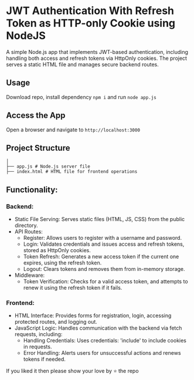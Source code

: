 # JWT Authentication With Refresh Token as HTTP-only Cookie using NodeJS

A simple Node.js app that implements JWT-based authentication, including handling both access and refresh tokens via HttpOnly cookies. The project serves a static HTML file and manages secure backend routes.

## Usage
Download repo, install dependency `npm i` and run `node app.js`

## Access the App
Open a browser and navigate to `http://localhost:3000`

## Project Structure
```
│
├── app.js # Node.js server file
├── index.html # HTML file for frontend operations
```

## Functionality:

### Backend:
- Static File Serving: Serves static files (HTML, JS, CSS) from the public directory.
- API Routes:
  - Register: Allows users to register with a username and password.
  - Login: Validates credentials and issues access and refresh tokens, stored as HttpOnly cookies.
  - Token Refresh: Generates a new access token if the current one expires, using the refresh token.
  - Logout: Clears tokens and removes them from in-memory storage.
- Middleware:
  - Token Verification: Checks for a valid access token, and attempts to renew it using the refresh token if it fails.

### Frontend:
- HTML Interface: Provides forms for registration, login, accessing protected routes, and logging out.
- JavaScript Logic: Handles communication with the backend via fetch requests, including:
  - Handling Credentials: Uses credentials: 'include' to include cookies in requests.
  - Error Handling: Alerts users for unsuccessful actions and renews tokens if needed.

If you liked it then please show your love by ⭐ the repo
